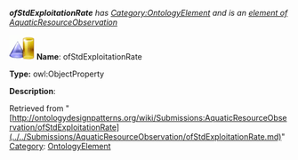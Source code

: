 ___ofStdExploitationRate__ has [Category:OntologyElement](../../Category/OntologyElement.md "Category:OntologyElement") and is an [element of](../../Property/ElementOf.md "Property:ElementOf") [AquaticResourceObservation](../../Submissions/AquaticResourceObservation.md "Submissions:AquaticResourceObservation")_


  




[![ObjectProperty](../../images/thumb/c/c3/ObjectProperty.gif/45px-ObjectProperty.gif)](../../Image/ObjectProperty.gif.md "ObjectProperty")
__Name__: ofStdExploitationRate 


__Type:__ owl:ObjectProperty 


__Description__: 





Retrieved from "[http://ontologydesignpatterns.org/wiki/Submissions:AquaticResourceObservation/ofStdExploitationRate](../../Submissions/AquaticResourceObservation/ofStdExploitationRate.md)"
 [Category](http://ontologydesignpatterns.org/wiki/Special:Categories "Special:Categories"): [OntologyElement](../../Category/OntologyElement.md "Category:OntologyElement")